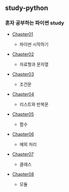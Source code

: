 ## study-python
### 혼자 공부하는 파이썬 study

* [Chapter01](chapter01)
    - 파이썬 시작하기 

* [Chapter02](chapter02)
    - 자료형과 문자열

* [Chapter03](chapter03)
    - 조건문

* [Chapter04](chapter04)
    - 리스트와 반복문

* [Chapter05](chapter05)
    - 함수

* [Chapter06](chapter06)
    - 예외 처리 

* [Chapter07](chapter07)
    - 클래스 

* [Chapter08](chapter08)
    - 모듈 
